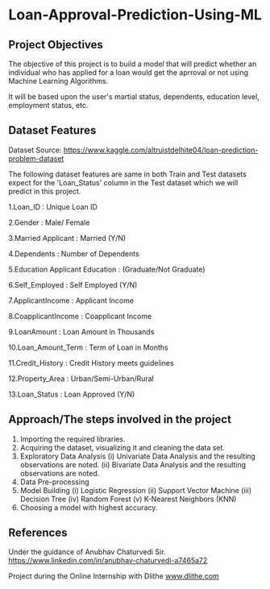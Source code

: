 # Loan-Approval-Prediction-Using-ML

## Project Objectives

The objective of this project is to build a model that will predict whether an individual who has applied for a loan would get the aprroval or not using Machine Learning Algorithms.

It will be based upon the user's martial status, dependents, education level, employment status, etc.

## Dataset Features

Dataset Source: https://www.kaggle.com/altruistdelhite04/loan-prediction-problem-dataset

The following dataset features are same in both Train and Test datasets expect for the 'Loan_Status' column in the Test dataset which we will predict in this project.

1.Loan_ID : Unique Loan ID

2.Gender : Male/ Female

3.Married Applicant : Married (Y/N)

4.Dependents : Number of Dependents

5.Education Applicant Education : (Graduate/Not Graduate)

6.Self_Employed : Self Employed (Y/N)

7.ApplicantIncome : Applicant Income

8.CoapplicantIncome : Coapplicant Income

9.LoanAmount : Loan Amount in Thousands

10.Loan_Amount_Term : Term of Loan in Months

11.Credit_History : Credit History meets guidelines

12.Property_Area : Urban/Semi-Urban/Rural

13.Loan_Status : Loan Approved (Y/N)

## Approach/The steps involved in the project

1. Importing the required libraries.
2. Acquiring the dataset, visualizing it and cleaning the data set.
3. Exploratory Data Analysis
  (i) Univariate Data Analysis and the resulting observations are noted.
  (ii) Bivariate Data Analysis and the resulting observations are noted.
4. Data Pre-processing
5. Model Building
  (i) Logistic Regression
  (ii) Support Vector Machine
  (iii) Decision Tree
  (iv) Random Forest
  (v) K-Nearest Neighbors (KNN)
6. Choosing a model with highest accuracy.

## References

Under the guidance of Anubhav Chaturvedi Sir.
https://www.linkedin.com/in/anubhav-chaturvedi-a7465a72

Project during the Online Internship with Dlithe
www.dlithe.com
